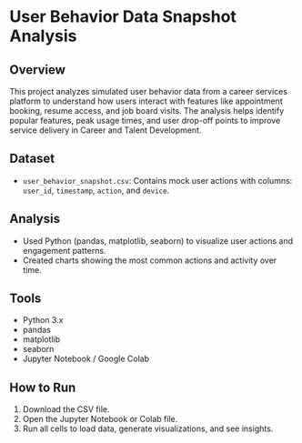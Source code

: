 # User Behavior Data Snapshot Analysis

## Overview
This project analyzes simulated user behavior data from a career services platform to understand how users interact with features like appointment booking, resume access, and job board visits. The analysis helps identify popular features, peak usage times, and user drop-off points to improve service delivery in Career and Talent Development.

## Dataset
- `user_behavior_snapshot.csv`: Contains mock user actions with columns: `user_id`, `timestamp`, `action`, and `device`.

## Analysis
- Used Python (pandas, matplotlib, seaborn) to visualize user actions and engagement patterns.
- Created charts showing the most common actions and activity over time.

## Tools
- Python 3.x
- pandas
- matplotlib
- seaborn
- Jupyter Notebook / Google Colab

## How to Run
1. Download the CSV file.
2. Open the Jupyter Notebook or Colab file.
3. Run all cells to load data, generate visualizations, and see insights.


